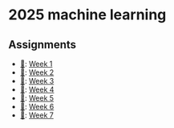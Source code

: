 # **2025 machine learning**

## Assignments
+ [📝](https://hackmd.io/@teshenglin/2025_ML_week_1_AS "Week 1 questions"): [Week 1](Week_1)
+ [📝](https://hackmd.io/@teshenglin/2025_ML_week_2_AS "Week 2 questions"): [Week 2](Week_2)
+ [📝](https://hackmd.io/@teshenglin/2025_ML_week_3_AS "Week 3 questions"): [Week 3](Week_3)
+ [📝](https://hackmd.io/@teshenglin/2025_ML_week_3_AS "Week 4 questions"): [Week 4](Week_4)
+ [📝](https://hackmd.io/@teshenglin/2025_ML_week_3_AS "Week 5 questions"): [Week 5](Week_5)
+ [📝](https://hackmd.io/@teshenglin/2025_ML_week_3_AS "Week 6 questions"): [Week 6](Week_6)
+ [📝](https://hackmd.io/@teshenglin/2025_ML_week_3_AS "Week 7 questions"): [Week 7](Week_7)

